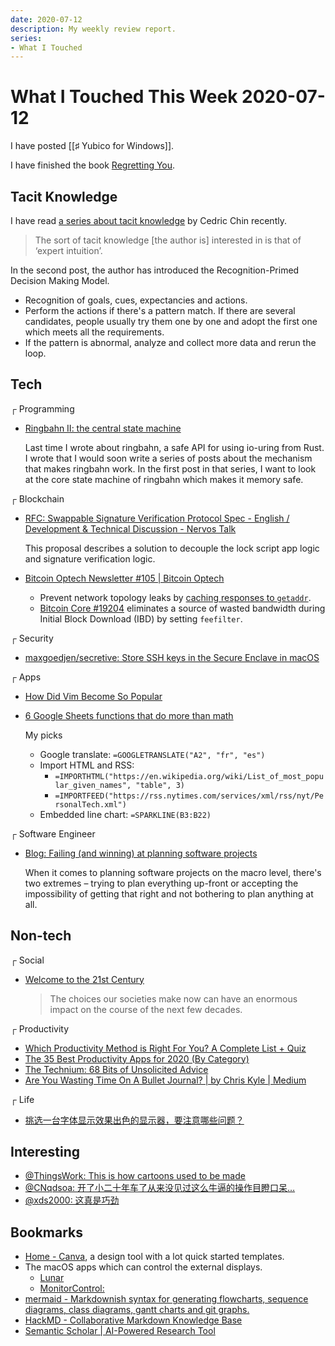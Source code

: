 ```yaml
---
date: 2020-07-12
description: My weekly review report.
series:
- What I Touched
---
```


# What I Touched This Week 2020-07-12

I have posted [[♯ Yubico for Windows]].

I have finished the book [Regretting You](https://www.goodreads.com/review/show/3149842860).

<!--more-->

## Tacit Knowledge

I have read [a series about tacit knowledge](https://commoncog.com/blog/the-tacit-knowledge-series/) by Cedric Chin recently.

> The sort of tacit knowledge [the author is] interested in is that of ‘expert intuition’.

In the second post, the author has introduced the Recognition-Primed Decision Making Model.

* Recognition of goals, cues, expectancies and actions.
* Perform the actions if there's a pattern match. If there are several candidates, people usually try them one by one and adopt the first one which meets all the requirements.
* If the pattern is abnormal, analyze and collect more data and rerun the loop.

## Tech

┌ Programming

* [Ringbahn II: the central state machine](https://without.boats/blog/ringbahn-ii/)

    Last time I wrote about ringbahn, a safe API for using io-uring from Rust. I wrote that I would soon write a series of posts about the mechanism that makes ringbahn work. In the first post in that series, I want to look at the core state machine of ringbahn which makes it memory safe.

┌ Blockchain

* [RFC: Swappable Signature Verification Protocol Spec - English / Development & Technical Discussion - Nervos Talk](https://talk.nervos.org/t/rfc-swappable-signature-verification-protocol-spec/4802)

    This proposal describes a solution to decouple the lock script app logic and signature verification logic.

* [Bitcoin Optech Newsletter #105 | Bitcoin Optech](https://bitcoinops.org/en/newsletters/2020/07/08/)

    * Prevent network topology leaks by [caching responses to `getaddr`](https://bitcoincore.reviews/18991).
    * [Bitcoin Core #19204](https://github.com/bitcoin/bitcoin/issues/19204) eliminates a source of wasted bandwidth during Initial Block Download (IBD) by setting `feefilter`.

┌ Security

* [maxgoedjen/secretive: Store SSH keys in the Secure Enclave in macOS](https://twitter.com/doitian/status/1280115029967241221)

┌ Apps

* [How Did Vim Become So Popular](https://pragmaticpineapple.com/how-did-vim-become-so-popular/)
* [6 Google Sheets functions that do more than math](https://zapier.com/blog/google-sheets-functions/)

    My picks

    * Google translate: `=GOOGLETRANSLATE("A2", "fr", "es")`
    * Import HTML and RSS:
      * `=IMPORTHTML("https://en.wikipedia.org/wiki/List_of_most_popular_given_names", "table", 3)`
      * `=IMPORTFEED("https://rss.nytimes.com/services/xml/rss/nyt/PersonalTech.xml")`
    * Embedded line chart: `=SPARKLINE(B3:B22)`

┌ Software Engineer

* [Blog: Failing (and winning) at planning software projects](https://simplabs.com/blog/2020/06/17/failing-and-winning-at-planning-software-projects/)

    When it comes to planning software projects on the macro level, there's two extremes – trying to plan everything up-front or accepting the impossibility of getting that right and not bothering to plan anything at all.


## Non-tech

┌ Social

* [Welcome to the 21st Century](https://www.oreilly.com/tim/21stcentury/)

    > The choices our societies make now can have an enormous impact on the course of the next few decades.

┌ Productivity

* [Which Productivity Method is Right For You? A Complete List + Quiz](https://todoist.com/productivity-methods)
* [The 35 Best Productivity Apps for 2020 (By Category)](https://doist.com/blog/best-productivity-apps/)
* [The Technium: 68 Bits of Unsolicited Advice](https://kk.org/thetechnium/68-bits-of-unsolicited-advice/)
* [Are You Wasting Time On A Bullet Journal? | by Chris Kyle | Medium](https://medium.com/@ChrisKyle/are-you-wasting-time-on-a-bullet-journal-a93b46c8e929)

┌ Life

* [挑选一台字体显示效果出色的显示器，要注意哪些问题？](https://sspai.com/post/61252)

## Interesting

* [@ThingsWork: This is how cartoons used to be made](https://twitter.com/doitian/status/1281680744062971904)
* [@CNqdsoa: 开了小二十年车了从来没见过这么牛逼的操作目瞪口呆…](https://twitter.com/doitian/status/1280889440261398531)
* [@xds2000: 这真是巧劲](https://twitter.com/doitian/status/1280467027212349440)

## Bookmarks

* [Home - Canva](https://www.canva.com), a design tool with a lot quick started templates.
* The macOS apps which can control the external displays.
  * [Lunar](https://lunar.fyi)
  * [MonitorControl: ](https://github.com/MonitorControl/MonitorControl)
* [mermaid - Markdownish syntax for generating flowcharts, sequence diagrams, class diagrams, gantt charts and git graphs.](https://mermaid-js.github.io/mermaid/)
* [HackMD - Collaborative Markdown Knowledge Base](https://hackmd.io)
* [Semantic Scholar | AI-Powered Research Tool](https://www.semanticscholar.org)
